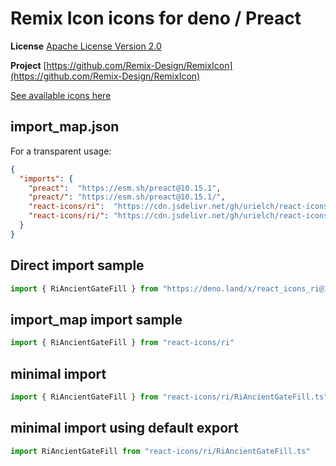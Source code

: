 # Remix Icon icons for deno / Preact

**License** [Apache License Version 2.0](http://www.apache.org/licenses/)

**Project** [https://github.com/Remix-Design/RemixIcon](https://github.com/Remix-Design/RemixIcon)

[See available icons here](https://react-icons.github.io/react-icons/icons?name=ri)

## import_map.json

For a transparent usage:

```json
{
  "imports": {
    "preact":  "https://esm.sh/preact@10.15.1",
    "preact/": "https://esm.sh/preact@10.15.1/",
    "react-icons/ri":  "https://cdn.jsdelivr.net/gh/urielch/react-icons-ri@1.0.2/mod.ts",
    "react-icons/ri/": "https://cdn.jsdelivr.net/gh/urielch/react-icons-ri/ico/",
  }
}
```

## Direct import sample

```ts
import { RiAncientGateFill } from "https://deno.land/x/react_icons_ri@1.0.2/mod.ts"
```

## import_map import sample

```ts
import { RiAncientGateFill } from "react-icons/ri"
```

## minimal import

```ts
import { RiAncientGateFill } from "react-icons/ri/RiAncientGateFill.ts"
```

## minimal import using default export

```ts
import RiAncientGateFill from "react-icons/ri/RiAncientGateFill.ts"
```

